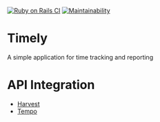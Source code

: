 [![Ruby on Rails CI](https://github.com/delonnewman/timely/actions/workflows/rubyonrails.yml/badge.svg)](https://github.com/delonnewman/timely/actions/workflows/rubyonrails.yml)
[![Maintainability](https://api.codeclimate.com/v1/badges/9851a057223012091109/maintainability)](https://codeclimate.com/github/delonnewman/timely/maintainability)

# Timely

A simple application for time tracking and reporting

# API Integration

- [Harvest](https://help.getharvest.com/api-v2/)
- [Tempo](https://apidocs.tempo.io/jira/)

